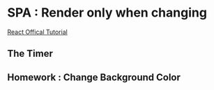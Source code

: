 # SPA : Render only when changing

[React Offical Tutorial](https://zh-hant.legacy.reactjs.org/tutorial/tutorial.html)

## The Timer

## Homework : Change Background Color